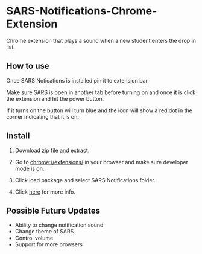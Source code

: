 # SARS-Notifications-Chrome-Extension

Chrome extension that plays a sound when a new student enters the drop in list.

## How to use

Once SARS Notications is installed pin it to extension bar.

Make sure SARS is open in another tab before turning on and once it is click the extension and hit the power button.

If it turns on the button will turn blue and the icon will show a red dot in the corner indicating that it is on.

## Install

1. Download zip file and extract.

2. Go to [chrome://extensions/](chrome://extensions/) in your browser and make sure developer mode is on.

3. Click load package and select SARS Notifications folder.

4. Click [here](https://webkul.com/blog/how-to-install-the-unpacked-extension-in-chrome/) for more info.

## Possible Future Updates

- Ability to change notification sound
- Change theme of SARS
- Control volume
- Support for more browsers
